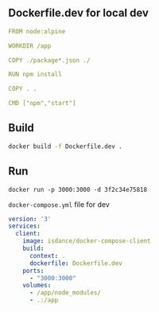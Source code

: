 ## Dockerfile.dev for local dev
```yaml
FROM node:alpine

WORKDIR /app

COPY ./package*.json ./

RUN npm install

COPY . .

CMD ["npm","start"]
```

## Build 
```bash
docker build -f Dockerfile.dev .
```

## Run 
```
docker run -p 3000:3000 -d 3f2c34e75818

```

`docker-compose.yml` file for dev
```yaml
version: '3'
services:
  client:
    image: isdance/docker-compose-client
    build:
      context: .
      dockerfile: Dockerfile.dev
    ports:
      - "3000:3000"
    volumes:
      - /app/node_modules/
      - .:/app
```
